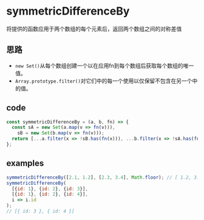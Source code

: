 # symmetricDifferenceBy

将提供的函数应用于两个数组的每个元素后，返回两个数组之间的对称差值

## 思路

- `new Set()`从每个数组创建一个以在应用fn到每个数组后获取每个数组的唯一值。
- `Array.prototype.filter()`对它们中的每一个使用以仅保留不包含在另一个中的值。

## code

```js
const symmetricDifferenceBy = (a, b, fn) => {
  const sA = new Set(a.map(v => fn(v))),
    sB = new Set(b.map(v => fn(v)));
  return [...a.filter(x => !sB.has(fn(x))), ...b.filter(x => !sA.has(fn(x)))];
};
```

## examples

```js
symmetricDifferenceBy([2.1, 1.2], [2.3, 3.4], Math.floor); // [ 1.2, 3.4 ]
symmetricDifferenceBy(
  [{id: 1}, {id: 2}, {id: 3}],
  [{id: 1}, {id: 2}, {id: 4}],
  i => i.id
);
// [{ id: 3 }, { id: 4 }]
```
